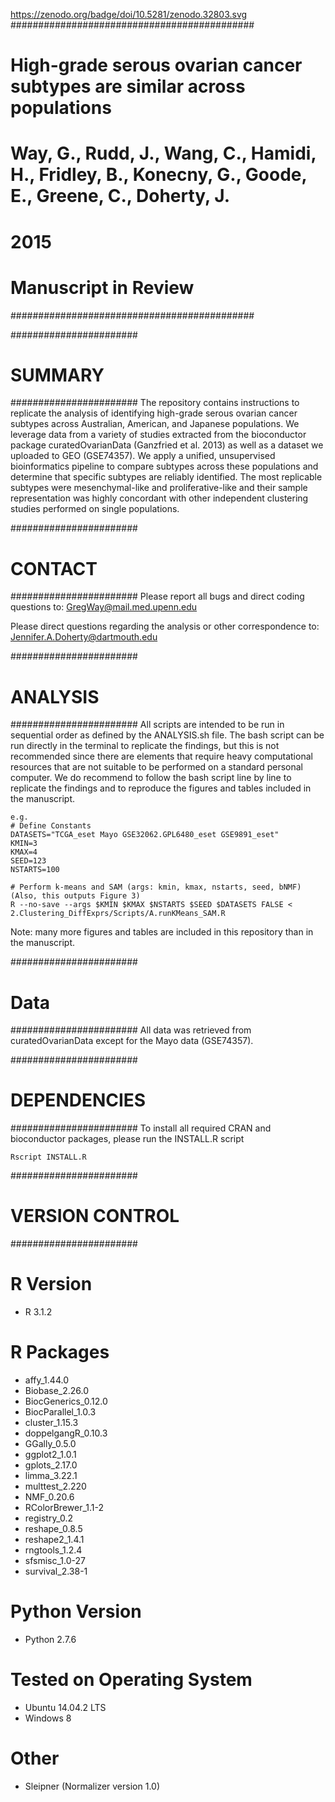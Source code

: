https://zenodo.org/badge/doi/10.5281/zenodo.32803.svg
############################################
# High-grade serous ovarian cancer subtypes are similar across populations
#
# Way, G., Rudd, J., Wang, C., Hamidi, H., Fridley, B., Konecny, G., Goode, E., Greene, C., Doherty, J. 
#
# 2015
# 
# Manuscript in Review
############################################

#######################
# SUMMARY
#######################
The repository contains instructions to replicate the analysis of identifying high-grade serous ovarian cancer subtypes across Australian, American, and Japanese populations. We leverage data from a variety of studies extracted from the bioconductor package curatedOvarianData (Ganzfried et al. 2013) as well as a dataset we uploaded to GEO (GSE74357). We apply a unified, unsupervised bioinformatics pipeline to compare subtypes across these populations and determine that specific subtypes are reliably identified. The most replicable subtypes were mesenchymal-like and proliferative-like and their sample representation was highly concordant with other independent clustering studies performed on single populations.

#######################
# CONTACT
#######################
Please report all bugs and direct coding questions to:
GregWay@mail.med.upenn.edu

Please direct questions regarding the analysis or other correspondence to:
Jennifer.A.Doherty@dartmouth.edu

#######################
# ANALYSIS
#######################
All scripts are intended to be run in sequential order as defined by the ANALYSIS.sh file. The bash script can be run directly in the terminal to replicate the findings, but this is not recommended since there are elements that require heavy computational resources that are not suitable to be performed on a standard personal computer. We do recommend to follow the bash script line by line to replicate the findings and to reproduce the figures and tables included in the manuscript. 

~~~~~~~~~~~~~~~~~~~~~~~~~~~~~
e.g.
# Define Constants
DATASETS="TCGA_eset Mayo GSE32062.GPL6480_eset GSE9891_eset"
KMIN=3
KMAX=4
SEED=123
NSTARTS=100

# Perform k-means and SAM (args: kmin, kmax, nstarts, seed, bNMF) (Also, this outputs Figure 3)
R --no-save --args $KMIN $KMAX $NSTARTS $SEED $DATASETS FALSE < 2.Clustering_DiffExprs/Scripts/A.runKMeans_SAM.R
~~~~~~~~~~~~~~~~~~~~~~~~~~~~~

Note: many more figures and tables are included in this repository than in the manuscript.

#######################
# Data
#######################
All data was retrieved from curatedOvarianData except for the Mayo data (GSE74357).

#######################
# DEPENDENCIES
#######################
To install all required CRAN and bioconductor packages, please run the INSTALL.R script

~~~~~~~~~~
Rscript INSTALL.R
~~~~~~~~~~

#######################
# VERSION CONTROL
#######################

# R Version
* R 3.1.2

# R Packages
* affy_1.44.0
* Biobase_2.26.0
* BiocGenerics_0.12.0 
* BiocParallel_1.0.3
* cluster_1.15.3
* doppelgangR_0.10.3
* GGally_0.5.0
* ggplot2_1.0.1
* gplots_2.17.0
* limma_3.22.1
* multtest_2.220
* NMF_0.20.6
* RColorBrewer_1.1-2
* registry_0.2
* reshape_0.8.5
* reshape2_1.4.1
* rngtools_1.2.4
* sfsmisc_1.0-27
* survival_2.38-1

# Python Version
* Python 2.7.6

# Tested on Operating System
* Ubuntu 14.04.2 LTS
* Windows 8

# Other
* Sleipner (Normalizer version 1.0)
